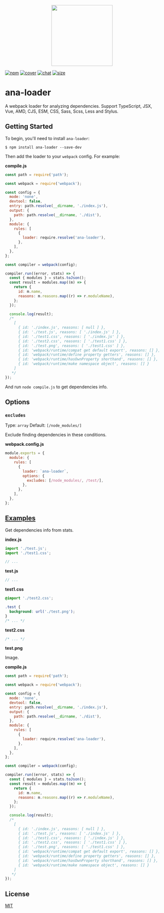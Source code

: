 <div align="center">
  <a href="https://github.com/webpack/webpack">
    <img width="200" height="200" src="https://webpack.js.org/assets/icon-square-big.svg">
  </a>
</div>

[![npm][npm]][npm-url]
[![cover][cover]][cover-url]
[![chat][chat]][chat-url]
[![size][size]][size-url]

# ana-loader

A webpack loader for analyzing dependencies. Support TypeScript, JSX, Vue, AMD, CJS, ESM, CSS, Sass, Scss, Less and Stylus.

## Getting Started

To begin, you'll need to install `ana-loader`:

```console
$ npm install ana-loader --save-dev
```

Then add the loader to your `webpack` config. For example:

**compile.js**

```js
const path = require('path');

const webpack = require('webpack');

const config = {
  mode: 'none',
  devtool: false,
  entry: path.resolve(__dirname, './index.js'),
  output: {
    path: path.resolve(__dirname, './dist'),
  },
  module: {
    rules: [
      {
        loader: require.resolve('ana-loader'),
      },
    ],
  },
};

const compiler = webpack(config);

compiler.run((error, stats) => {
  const { modules } = stats.toJson();
  const result = modules.map((m) => {
    return {
      id: m.name,
      reasons: m.reasons.map((r) => r.moduleName),
    };
  });

  console.log(result);
  /*
    [
      { id: './index.js', reasons: [ null ] },
      { id: './test.js', reasons: [ './index.js' ] },
      { id: './test1.css', reasons: [ './index.js' ] },
      { id: './test2.css', reasons: [ './test1.css' ] },
      { id: './test.png', reasons: [ './test1.css' ] },
      { id: 'webpack/runtime/compat get default export', reasons: [] },
      { id: 'webpack/runtime/define property getters', reasons: [] },
      { id: 'webpack/runtime/hasOwnProperty shorthand', reasons: [] },
      { id: 'webpack/runtime/make namespace object', reasons: [] }
    ]
   */
});
```

And run `node compile.js` to get dependencies info.

## Options

### `excludes`

Type: `array`
Default: `[/node_modules/]`

Exclude finding dependencies in these conditions.

**webpack.config.js**

```js
module.exports = {
  module: {
    rules: [
      {
        loader: `ana-loader`,
        options: {
          excludes: [/node_modules/, /test/],
        },
      },
    ],
  },
};
```

## [Examples](./example)

Get dependencies info from stats.

**index.js**

```js
import './test.js';
import './test1.css';

// ...
```

**test.js**

```js
// ...
```

**test1.css**

```css
@import './test2.css';

.test {
  background: url('./test.png');
}
/* ... */
```

**test2.css**

```css
/* ... */
```

**test.png**

Image.

**compile.js**

```js
const path = require('path');

const webpack = require('webpack');

const config = {
  mode: 'none',
  devtool: false,
  entry: path.resolve(__dirname, './index.js'),
  output: {
    path: path.resolve(__dirname, './dist'),
  },
  module: {
    rules: [
      {
        loader: require.resolve('ana-loader'),
      },
    ],
  },
};

const compiler = webpack(config);

compiler.run((error, stats) => {
  const { modules } = stats.toJson();
  const result = modules.map((m) => {
    return {
      id: m.name,
      reasons: m.reasons.map((r) => r.moduleName),
    };
  });

  console.log(result);
  /*
    [
      { id: './index.js', reasons: [ null ] },
      { id: './test.js', reasons: [ './index.js' ] },
      { id: './test1.css', reasons: [ './index.js' ] },
      { id: './test2.css', reasons: [ './test1.css' ] },
      { id: './test.png', reasons: [ './test1.css' ] },
      { id: 'webpack/runtime/compat get default export', reasons: [] },
      { id: 'webpack/runtime/define property getters', reasons: [] },
      { id: 'webpack/runtime/hasOwnProperty shorthand', reasons: [] },
      { id: 'webpack/runtime/make namespace object', reasons: [] }
    ]
   */
});
```

## License

[MIT](./LICENSE)

[npm]: https://img.shields.io/npm/v/ana-loader.svg
[npm-url]: https://npmjs.com/package/ana-loader
[node]: https://img.shields.io/node/v/ana-loader.svg
[node-url]: https://nodejs.org
[deps]: https://david-dm.org/zjffun/ana-loader.svg
[deps-url]: https://david-dm.org/zjffun/ana-loader
[cover]: https://codecov.io/gh/zjffun/ana-loader/branch/master/graph/badge.svg
[cover-url]: https://codecov.io/gh/zjffun/ana-loader
[chat]: https://img.shields.io/badge/gitter-webpack%2Fwebpack-brightgreen.svg
[chat-url]: https://gitter.im/webpack/webpack
[size]: https://packagephobia.now.sh/badge?p=ana-loader
[size-url]: https://packagephobia.now.sh/result?p=ana-loader
